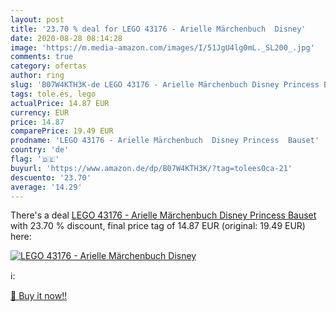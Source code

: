 ```yaml
---
layout: post
title: '23.70 % deal for LEGO 43176 - Arielle Märchenbuch  Disney'
date: 2020-08-28 08:14:28
image: 'https://m.media-amazon.com/images/I/51JgU4lg0mL._SL200_.jpg'
comments: true
category: ofertas
author: ring
slug: 'B07W4KTH3K-de LEGO 43176 - Arielle Märchenbuch Disney Princess Bauset'
tags: tole.es, lego
actualPrice: 14.87 EUR
currency: EUR
price: 14.87
comparePrice: 19.49 EUR
prodname: 'LEGO 43176 - Arielle Märchenbuch  Disney Princess  Bauset'
country: 'de'
flag: '🇩🇪'
buyurl: 'https://www.amazon.de/dp/B07W4KTH3K/?tag=tolees0ca-21'
descuento: '23.70'
average: '14.29'
---
```


There's a deal [LEGO 43176 - Arielle Märchenbuch  Disney Princess  Bauset](https://www.amazon.de/dp/B07W4KTH3K/?tag=tolees0ca-21)  with  23.70 % discount, final price tag of  14.87 EUR (original: 19.49 EUR) here:

[![LEGO 43176 - Arielle Märchenbuch  Disney](https://m.media-amazon.com/images/I/51JgU4lg0mL._SL200_.jpg)](https://www.amazon.de/dp/B07W4KTH3K/?tag=tolees0ca-21)

ℹ️:


[🛒 Buy it now!!](https://www.amazon.de/dp/B07W4KTH3K/?tag=tolees0ca-21)
